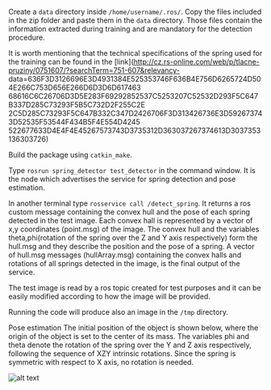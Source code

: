 Create a `data` directory inside `/home/username/.ros/`. Copy the files included in the zip folder and paste them in
the `data` directory. Those files contain the information extracted during training and are mandatory for the detection
procedure.

It is worth mentioning that the technical specifications of the spring used for the training can be found in the [link](http://cz.rs-online.com/web/p/tlacne-pruziny/0751607/?searchTerm=751-607&relevancy-
data=636F3D3126696E3D4931384E525353746F636B4E756D6265724D504E266C753D656E266D6D3D6D617463
68616C6C26706D3D5E283F69292852537C5253207C52532D293F5C647B337D285C73293F5B5C732D2F255C2E
2C5D285C73293F5C647B332C347D2426706F3D313426736E3D592673743D52535F53544F434B5F4E554D4245
522677633D4E4F4E45267573743D3735312D363037267374613D3037353136303726)

Build the package using `catkin_make`.

Type `rosrun spring_detector test_detector` in the command window. It is the node which advertises the service for
spring detection and pose estimation.

In another terminal type `rosservice call /detect_spring`. It returns a ros custom message containing the convex hull
and the pose of each spring detected in the test image. Each convex hall is represented by a vector of x,y coordinates
(point.msg) of the image. The convex hull and the variables theta,phi(rotation of the spring over the Z and Y axis
respectively) form the hull.msg and they describe the position and the pose of a spring. A vector of hull.msg messages
(hullArray.msg) containing the convex halls and rotations of all springs detected in the image, is the final output of
the service.

The test image is read by a ros topic created for test purposes and it can be easily modified according to how the
image will be provided.

Running the code will produce also an image in the `/tmp` directory.

Pose estimation
The initial position of the object is shown below, where the origin of the object is set to the center of its mass.
The variables phi and theta denote the rotation of the spring over the Y and Z axis respectively, following the
sequence of XZY intrinsic rotations. Since the spring is symmetric with respect to X axis, no rotation is needed.

![alt text](https://gitlab.ciirc.cvut.cz/mitre/radioroso_certh/blob/5864d863e586478f0b2e9885c8d1e90a0e2e96b0/blender.png "reference")


